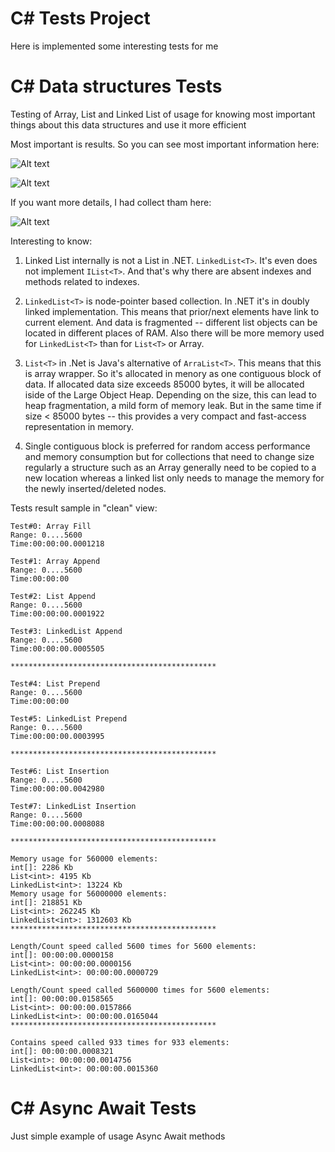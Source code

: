 ﻿# C# Tests Project

Here is implemented some interesting tests for me


# C#  Data structures Tests
Testing of Array, List and Linked List of usage for knowing most important things about this data structures and use it more efficient

Most important is results. So you can see most important information here:

![Alt text](http://image.prntscr.com/image/00dd0851e38f4c5a8e477c589fb1e124.png "Colors meaning")

![Alt text](http://image.prntscr.com/image/d0c6a9b775e24b0d92440c66e9a8e93d.png "Array vs List vs Linked List")

If you want more details, I had collect tham here:

![Alt text](http://image.prntscr.com/image/853a2765b1024acea782ec35ef456d75.png "Array vs List vs Linked List")


Interesting to know:
1. Linked List internally is not a List in .NET. ```LinkedList<T>```. It's even does not implement ```IList<T>```. And that's why there are absent indexes and methods related to indexes.

2. ```LinkedList<T>``` is node-pointer based collection. In .NET it's in doubly linked implementation. This means that prior/next elements have link to current element. And data is fragmented -- different list objects can be located in different places of RAM. Also there will be more memory used for ```LinkedList<T>``` than for ```List<T>``` or Array.

3. ```List<T>``` in .Net is Java's alternative of ```ArraList<T>```. This means that this is array wrapper. So it's allocated in menory as one contiguous block of data. If allocated data size exceeds 85000 bytes, it will be allocated iside of the Large Object Heap. Depending on the size, this can lead to heap fragmentation, a mild form of memory leak. But in the same time if size < 85000 bytes -- this provides a very compact and fast-access representation in memory. 

4. Single contiguous block is preferred for random access performance and memory consumption but for collections that need to change size regularly a structure such as an Array generally need to be copied to a new location whereas a linked list only needs to manage the memory for the newly inserted/deleted nodes. 


Tests result sample in "clean" view:
```
Test#0: Array Fill
Range: 0....5600
Time:00:00:00.0001218

Test#1: Array Append
Range: 0....5600
Time:00:00:00

Test#2: List Append
Range: 0....5600
Time:00:00:00.0001922

Test#3: LinkedList Append
Range: 0....5600
Time:00:00:00.0005505

**********************************************

Test#4: List Prepend
Range: 0....5600
Time:00:00:00

Test#5: LinkedList Prepend
Range: 0....5600
Time:00:00:00.0003995

**********************************************

Test#6: List Insertion
Range: 0....5600
Time:00:00:00.0042980

Test#7: LinkedList Insertion
Range: 0....5600
Time:00:00:00.0008088

**********************************************

Memory usage for 560000 elements:
int[]: 2286 Kb
List<int>: 4195 Kb
LinkedList<int>: 13224 Kb
Memory usage for 56000000 elements:
int[]: 218851 Kb
List<int>: 262245 Kb
LinkedList<int>: 1312603 Kb
**********************************************

Length/Count speed called 5600 times for 5600 elements:
int[]: 00:00:00.0000158
List<int>: 00:00:00.0000156
LinkedList<int>: 00:00:00.0000729

Length/Count speed called 5600000 times for 5600 elements:
int[]: 00:00:00.0158565
List<int>: 00:00:00.0157866
LinkedList<int>: 00:00:00.0165044
**********************************************

Contains speed called 933 times for 933 elements:
int[]: 00:00:00.0008321
List<int>: 00:00:00.0014756
LinkedList<int>: 00:00:00.0015360

```

# C#  Async Await Tests

Just simple example of usage Async Await methods
